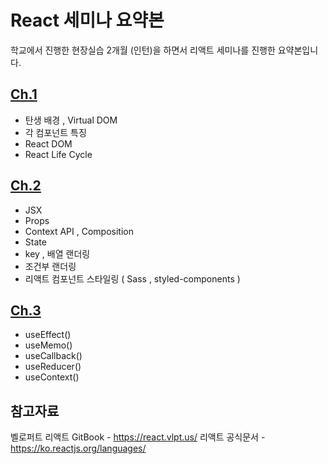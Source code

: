 # React 세미나 요약본
학교에서 진행한 현장실습 2개월 (인턴)을 하면서 리액트 세미나를 진행한 요약본입니다.


## [Ch.1](https://github.com/Seung-hwan285/react-code/tree/master/ch1) 
- 탄생 배경 , Virtual DOM
- 각 컴포넌트 특징 
- React DOM
- React Life Cycle



## [Ch.2](https://github.com/Seung-hwan285/react-code/tree/master/ch2)
- JSX 
- Props
- Context API , Composition 
- State
- key , 배열 랜더링
- 조건부 랜더링 
- 리액트 컴포넌트 스타일링  ( Sass , styled-components ) 


 
## [Ch.3](https://github.com/Seung-hwan285/react-code/tree/master/ch3)

- useEffect()
- useMemo()
- useCallback()
- useReducer()
- useContext()


## 참고자료
벨로퍼트 리액트 GitBook - https://react.vlpt.us/
리액트 공식문서 - https://ko.reactjs.org/languages/
